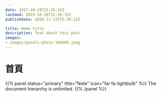 ```yaml
---
date: 2017-10-19T15:26:15Z
lastmod: 2019-10-26T15:26:15Z
publishdate: 2018-11-23T15:26:15Z

title: Home title
description: Text about this post
images:
- images/pexels-photo-196666.jpeg
---
```


# 首頁

{{% panel status="primary" title="Note" icon="far fa-lightbulb" %}}
The document hierarchy is unlimited.
{{% /panel %}}